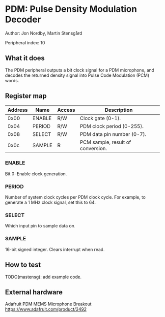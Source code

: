# PDM: Pulse Density Modulation Decoder

Author: Jon Nordby, Martin Stensgård

Peripheral index: 10

## What it does

The PDM peripheral outputs a bit clock signal for a PDM microphone,
and decodes the returned density signal into Pulse Code Modulation (PCM) words.

## Register map

| Address | Name    | Access | Description                                                         |
|---------|---------|--------|---------------------------------------------------------------------|
| 0x00    | ENABLE  | R/W    | Clock gate (0-1).                                                   |
| 0x04    | PERIOD  | R/W    | PDM clock period (0-255).                                           |
| 0x08    | SELECT  | R/W    | PDM data pin number (0-7).                                          |
| 0x0c    | SAMPLE  | R      | PCM sample, result of conversion.                                   |

### ENABLE
Bit 0: Enable clock generation.

### PERIOD
Number of system clock cycles per PDM clock cycle.
For example, to generate a 1 MHz clock signal, set this to 64.

### SELECT
Which input pin to sample data on.

### SAMPLE
16-bit signed integer.
Clears interrupt when read.

## How to test

TODO(mastensg): add example code.

## External hardware

Adafruit PDM MEMS Microphone Breakout
https://www.adafruit.com/product/3492
